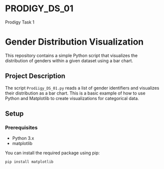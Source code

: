 # PRODIGY_DS_01
Prodigy Task 1
# Gender Distribution Visualization

This repository contains a simple Python script that visualizes the distribution of genders within a given dataset using a bar chart.

## Project Description

The script `Prodiigy_DS_01.py` reads a list of gender identifiers and visualizes their distribution as a bar chart. This is a basic example of how to use Python and Matplotlib to create visualizations for categorical data.

## Setup

### Prerequisites

- Python 3.x
- matplotlib

You can install the required package using pip:

```bash
pip install matplotlib

